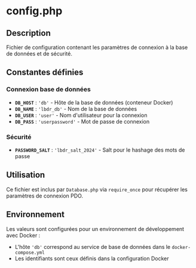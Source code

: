 # config.php

## Description
Fichier de configuration contenant les paramètres de connexion à la base de données et de sécurité.

## Constantes définies

### Connexion base de données
- **`DB_HOST`** : `'db'` - Hôte de la base de données (conteneur Docker)
- **`DB_NAME`** : `'lbdr_db'` - Nom de la base de données
- **`DB_USER`** : `'user'` - Nom d'utilisateur pour la connexion
- **`DB_PASS`** : `'userpassword'` - Mot de passe de connexion

### Sécurité
- **`PASSWORD_SALT`** : `'lbdr_salt_2024'` - Salt pour le hashage des mots de passe

## Utilisation
Ce fichier est inclus par `Database.php` via `require_once` pour récupérer les paramètres de connexion PDO.

## Environnement
Les valeurs sont configurées pour un environnement de développement avec Docker :
- L'hôte `'db'` correspond au service de base de données dans le `docker-compose.yml`
- Les identifiants sont ceux définis dans la configuration Docker
